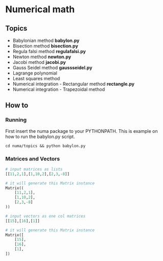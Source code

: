 # Numerical math

## Topics

* Babylonian method **babylon.py**
* Bisection method **bisection.py**
* Regula falsi method **regulafalsi.py**
* Newton method **newton.py**
* Jacobi method **jacobi.py**
* Gauss Seidel method **gaussseidel.py**
* Lagrange polynomial
* Least squares method
* Numerical integration - Rectangular method **rectangle.py**
* Numerical integration - Trapezoidal method

## How to

### Running

First insert the numa package to your PYTHONPATH. This is example on how to run the babylon.py script.

    cd numa/topics && python babylon.py

### Matrices and Vectors

```python
# input matrices as lists
[[11,2,1],[1,10,2],[2,3,-8]]

# it will generate this Matrix instance
Matrix((
    [11,2,1],
    [1,10,2],
    [2,3,-8]
))

# input vectors as one col matrices
[[15],[16],[1]]

# it will generate this Matrix instance
Matrix([
    [15],
    [16],
    [1],
])
```
